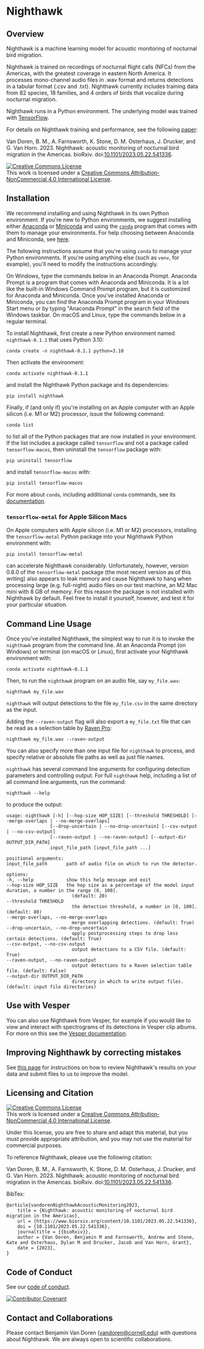 Nighthawk
=========

## Overview

Nighthawk is a machine learning model for acoustic monitoring of nocturnal bird migration. 

Nighthawk is trained on recordings of nocturnal flight calls (NFCs) from the Americas, with the greatest coverage in eastern North America. It processes mono-channel audio files in .wav format and returns detections in a tabular format (.csv and .txt). Nighthawk currently includes training data from 82 species, 18 families, and 4 orders of birds that vocalize during nocturnal migration.

Nighthawk runs in a Python environment. The underlying model was trained with [TensorFlow](tensorflow.org). 

For details on Nighthawk training and performance, see the following [paper](https://www.biorxiv.org/content/10.1101/2023.05.22.541336):

Van Doren, B. M., A. Farnsworth, K. Stone, D. M. Osterhaus, J. Drucker, and G. Van Horn. 2023. Nighthawk: acoustic monitoring of nocturnal bird migration in the Americas. bioRxiv. doi:[10.1101/2023.05.22.541336](https://www.biorxiv.org/content/10.1101/2023.05.22.541336).

<a rel="license" href="http://creativecommons.org/licenses/by-nc/4.0/"><img alt="Creative Commons License" style="border-width:0" src="https://i.creativecommons.org/l/by-nc/4.0/88x31.png" /></a><br />This work is licensed under a <a rel="license" href="http://creativecommons.org/licenses/by-nc/4.0/">Creative Commons Attribution-NonCommercial 4.0 International License</a>.

## Installation

We recommend installing and using Nighthawk in its own Python environment.
If you're new to Python environments, we suggest installing either
[Anaconda](https://www.anaconda.com/download) or
[Miniconda](https://docs.conda.io/en/latest/miniconda.html) and using
the [`conda`](https://docs.conda.io/projects/conda/en/stable/) program
that comes with them to manage your environments. For help choosing
between Anaconda and Miniconda, see
[here](https://conda.io/projects/conda/en/stable/user-guide/install/download.html).

The following instructions assume that you're using `conda` to manage
your Python environments. If you're using anything else (such as `venv`,
for example), you'll need to modify the instructions accordingly.

On Windows, type the commands below in an Anaconda Prompt. Anaconda
Prompt is a program that comes with Anaconda and Miniconda. It is a
lot like the built-in Windows Command Prompt program, but it is
customized for Anaconda and Miniconda. Once you've installed Anaconda
or Miniconda, you can find the Anaconda Prompt program in your Windows
Start menu or by typing "Anaconda Prompt" in the search field of the
Windows taskbar. On macOS and Linux, type the commands below in a regular
terminal.

To install Nighthawk, first create a new Python environment named
`nighthawk-0.1.1` that uses Python 3.10:

    conda create -n nighthawk-0.1.1 python=3.10

Then activate the environment:

    conda activate nighthawk-0.1.1

and install the Nighthawk Python package and its dependencies:

    pip install nighthawk

Finally, if (and only if) you're installing on an Apple computer
with an Apple silicon (i.e. M1 or M2) processor, issue the following
command:

    conda list

to list all of the Python packages that are now installed in your
environment. If the list includes a package called `tensorflow`
and not a package called `tensorflow-macos`, then uninstall the
`tensorflow` package with:

    pip uninstall tensorflow

and install `tensorflow-macos` with:

    pip install tensorflow-macos

For more about `conda`, including additional `conda` commands, see its
[documentation](https://docs.conda.io/projects/conda/en/stable/).

### `tensorflow-metal` for Apple Silicon Macs

On Apple computers with Apple silicon (i.e. M1 or M2)
processors, installing the ``tensorflow-metal`` Python package
into your Nighthawk Python environment with:

    pip install tensorflow-metal

can accelerate Nighthawk considerably. Unfortunately, however,
version 0.8.0 of the ``tensorflow-metal`` package (the most recent
version as of this writing) also appears to leak memory and cause
Nighthawk to hang when processing large (e.g. full-night) audio files
on our test machine, an M2 Mac mini with 8 GB of memory. For this
reason the package is not installed with Nighthawk by default.
Feel free to install it yourself, however, and test it for your
particular situation.

## Command Line Usage

Once you've installed Nighthawk, the simplest way to run it is to invoke
the `nighthawk` program from the command line. At an Anaconda Prompt
(on Windows) or terminal (on macOS or Linux), first activate your
Nighthawk environment with:

    conda activate nighthawk-0.1.1

Then, to run the `nighthawk` program on an audio file, say `my_file.wav`:

    nighthawk my_file.wav

`nighthawk` will output detections to the file `my_file.csv` in the
same directory as the input.

Adding the `--raven-output` flag will also export a `my_file.txt` file
that can be read as a selection table by
[Raven Pro](https://ravensoundsoftware.com/software/raven-pro/):

    nighthawk my_file.wav --raven-output

You can also specify more than one input file for `nighthawk` to process,
and specify relative or absolute file paths as well as just file names.

`nighthawk` has several command line arguments for configuring detection
parameters and controlling output. For full `nighthawk` help, including a
list of all command line arguments, run the command:

    nighthawk --help
  
to produce the output:

    usage: nighthawk [-h] [--hop-size HOP_SIZE] [--threshold THRESHOLD] [--merge-overlaps | --no-merge-overlaps]
                    [--drop-uncertain | --no-drop-uncertain] [--csv-output | --no-csv-output]
                    [--raven-output | --no-raven-output] [--output-dir OUTPUT_DIR_PATH]
                    input_file_path [input_file_path ...]

    positional arguments:
    input_file_path       path of audio file on which to run the detector.

    options:
    -h, --help            show this help message and exit
    --hop-size HOP_SIZE   the hop size as a percentage of the model input duration, a number in the range (0, 100].
                            (default: 20)
    --threshold THRESHOLD
                            the detection threshold, a number in [0, 100]. (default: 80)
    --merge-overlaps, --no-merge-overlaps
                            merge overlapping detections. (default: True)
    --drop-uncertain, --no-drop-uncertain
                            apply postprocessing steps to drop less certain detections. (default: True)
    --csv-output, --no-csv-output
                            output detections to a CSV file. (default: True)
    --raven-output, --no-raven-output
                            output detections to a Raven selection table file. (default: False)
    --output-dir OUTPUT_DIR_PATH
                            directory in which to write output files. (default: input file directories)

## Use with Vesper
  
You can also use Nighthawk from Vesper, for example if you would like to
view and interact with spectrograms of its detections in Vesper clip albums.
For more on this see the
[Vesper documentation](https://vesper.readthedocs.io/en/latest/faq.html#how-do-i-use-nighthawk-with-vesper).

## Improving Nighthawk by correcting mistakes

See [this page](instructions/feedback/model_feedback.md) for instructions on how to review Nighthawk's results on your data and submit files to us to improve the model.

## Licensing and Citation

<a rel="license" href="http://creativecommons.org/licenses/by-nc/4.0/"><img alt="Creative Commons License" style="border-width:0" src="https://i.creativecommons.org/l/by-nc/4.0/88x31.png" /></a><br />This work is licensed under a <a rel="license" href="http://creativecommons.org/licenses/by-nc/4.0/">Creative Commons Attribution-NonCommercial 4.0 International License</a>.

Under this license, you are free to share and adapt this material, but you must provide appropriate attribution, and you may not use the material for commercial purposes.
  
To reference Nighthawk, please use the following citation:

Van Doren, B. M., A. Farnsworth, K. Stone, D. M. Osterhaus, J. Drucker, and G. Van Horn. 2023. Nighthawk: acoustic monitoring of nocturnal bird migration in the Americas. bioRxiv. doi:[10.1101/2023.05.22.541336](https://www.biorxiv.org/content/10.1101/2023.05.22.541336).

BibTex:
    
    @article{vandorenNighthawkAcousticMonitoring2023,
        title = {Nighthawk: acoustic monitoring of nocturnal bird migration in the Americas},
        url = {https://www.biorxiv.org/content/10.1101/2023.05.22.541336},
        doi = {10.1101/2023.05.22.541336},
        journaltitle = {{bioRxiv}},
        author = {Van Doren, Benjamin M and Farnsworth, Andrew and Stone, Kate and Osterhaus, Dylan M and Drucker, Jacob and Van Horn, Grant},
        date = {2023},
    }

## Code of Conduct

See our [code of conduct](CODE_OF_CONDUCT.md).

[![Contributor Covenant](https://img.shields.io/badge/Contributor%20Covenant-2.1-4baaaa.svg)](code_of_conduct.md) 

## Contact and Collaborations

Please contact Benjamin Van Doren (vandoren@cornell.edu) with questions about Nighthawk. We are always open to scientific collaborations.  

<!-- ![Image of Zenodo DOI badge](https://zenodo.org/badge/DOI/DOIHERE) -->
